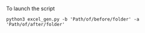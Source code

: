 To launch the script

```
python3 excel_gen.py -b 'Path/of/before/folder' -a 'Path/of/after/folder'
```